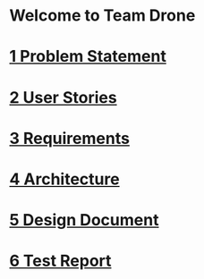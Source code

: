 # Welcome to Team Drone

# [1 Problem Statement](problem.md)
# [2 User Stories](userstories.md)
# [3 Requirements](requirments.md)
# [4 Architecture](architecture.md)
# [5 Design Document](design.md)
# [6 Test Report](testreport.md)

